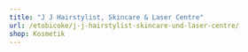 ```yaml
---
title: "J J Hairstylist, Skincare & Laser Centre"
url: /etobicoke/j-j-hairstylist-skincare-und-laser-centre/
shop: Kosmetik
---
```

